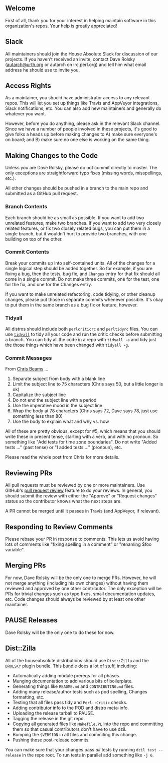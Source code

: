 ## Welcome

First of all, thank you for your interest in helping maintain software in this
organization's repos. Your help is greatly appreciated!

## Slack

All maintainers should join the House Absolute Slack for discussion of our
projects. If you haven't received an invite, contact Dave Rolsky
(autarch@urth.org or autarch on irc.perl.org) and tell him what email address
he should use to invite you.

## Access Rights

As a maintainer, you should have administrator access to any relevant
repos. This will let you set up things like Travis and AppVeyor integrations,
Slack notifications, etc. You can also add new maintainers and generally do
whatever you want.

However, before you do anything, please ask in the relevant Slack
channel. Since we have a number of people involved in these projects, it's
good to give folks a heads up before making changes to A) make sure everyone's
on board; and B) make sure no one else is working on the same thing.

## Making Changes to the Code

Unless you are Dave Rolsky, please do not commit directly to master. The only
exceptions are straightforward typo fixes (missing words, misspellings, etc.).

All other changes should be pushed in a branch to the main repo and submitted
as a GitHub pull request.

### Branch Contents

Each branch should be as small as possible. If you want to add two unrelated
features, make two branches. If you want to add two very closely related
features, or fix two closely related bugs, you can put them in a single
branch, but it wouldn't hurt to provide two branches, with one building on top
of the other.

### Commit Contents

Break your commits up into self-contained units. All of the changes for a
single logical step should be added together. So for example, if you are
fixing a bug, then the tests, bug fix, and `Changes` entry for that fix should
all come in a single commit. Do not make three commits, one for the test, one
for the fix, and one for the Changes entry.

If you want to make unrelated refactoring, code tidying, or other cleanup
changes, please put those in separate commits whenever possible. It's okay to
put them in the same branch as a bug fix or feature, however.

### Tidyall

All distros should include both `perlcriticrc` and `perltidyrc` files. You can
use [`tidyall`](https://metacpan.org/release/Code-TidyAll) to tidy all your
code and run the critic checks before submitting a branch. You can tidy all
the code in a repo with `tidyall -a` and tidy just the those things which have
been changed with `tidyall -g`.

### Commit Messages

From [Chris Beams](http://chris.beams.io/posts/git-commit/) ...

1. Separate subject from body with a blank line
2. Limit the subject line to 75 characters (Chris says 50, but a little longer is ok)
3. Capitalize the subject line
4. Do not end the subject line with a period
5. Use the imperative mood in the subject line
6. Wrap the body at 78 characters (Chris says 72, Dave says 78, just use something less than 80)
7. Use the body to explain what and why vs. how

All of these are pretty obvious, except for #5, which means that you should
write these in present tense, starting with a verb, and with no pronoun. So
something like "Add tests for time zone boundaries". Do not write "Added tests
..." (past tense) or "I added tests ..." (pronoun), etc.

Please read the whole post from Chris for more details.

## Reviewing PRs

All pull requests must be reviewed by one or more maintainers. Use
GitHub's
[pull request review](https://help.github.com/articles/about-pull-request-reviews/) feature
to do your reviews. In general, you should submit the review with either the
"Approve" or "Request changes" status so the contributor knows what the next steps are.

A PR cannot be merged until it passes in Travis (and AppVeyor, if relevant).

## Responding to Review Comments

Please rebase your PR in response to comments. This lets us avoid having lots
of comments like "fixing spelling in a comment" or "renaming $foo variable".

## Merging PRs

For now, Dave Rolsky will be the only one to merge PRs. However, he will not
merge anything (including his own changes) without having them reviewed and
approved by one other contributor. The only exception will be PRs for trivial
changes such as typo fixes, small documentation updates, etc. Code changes
should always be reviewed by at least one other maintainer.

## PAUSE Releases

Dave Rolsky will be the only one to do these for now.

## Dist::Zilla

All of the houseabsolute distributions should use `Dist::Zilla` and
the [`DROLSKY`](https://metacpan.org/release/Dist-Zilla-PluginBundle-DROLSKY)
plugin bundle. This bundle does a lot of stuff, including:

* Automatically adding module prereqs for all phases.
* Munging documentation to add various bits of boilerplate.
* Generating things like `README.md` and `CONTRIBUTING.md` files.
* Adding many release/author tests such as pod spelling, Changes formatting, etc.
* Testing that all files pass tidy and `Perl::Critic` checks.
* Adding contributor info to the POD and distro meta-info.
* Uploading the release tarball to PAUSE.
* Tagging the release in the git repo.
* Copying all generated files like `Makefile.PL` into the repo and committing
  them so that casual contributors don't have to use dzil.
* Bumping the `$VERSION` in all files and commiting this change.
* Pushing those post-release commits.

You can make sure that your changes pass *all* tests by running `dzil test
--release` in the repo root. To run tests in parallel add something like `-j
6`.
